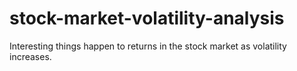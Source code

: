 # stock-market-volatility-analysis
Interesting things happen to returns in the stock market as volatility increases.
